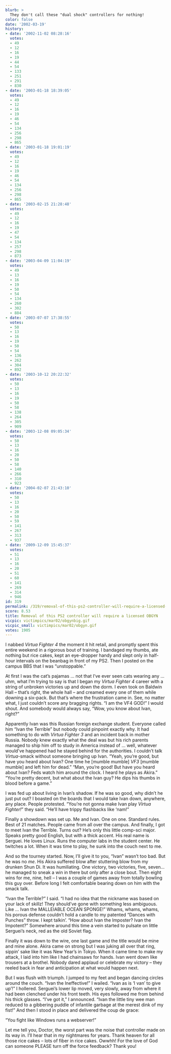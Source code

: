 ```yaml
---
blurb: >
  They don't call these "dual shock" controllers for nothing!
color: false
date: '2002-03-19'
history:
- date: '2002-11-02 08:28:16'
  votes:
  - 49
  - 12
  - 16
  - 19
  - 44
  - 54
  - 133
  - 251
  - 291
  - 830
- date: '2003-01-18 18:39:05'
  votes:
  - 49
  - 12
  - 16
  - 19
  - 46
  - 54
  - 134
  - 256
  - 298
  - 865
- date: '2003-01-18 19:01:19'
  votes:
  - 49
  - 12
  - 16
  - 19
  - 46
  - 54
  - 134
  - 256
  - 298
  - 865
- date: '2003-02-15 21:28:48'
  votes:
  - 49
  - 12
  - 16
  - 19
  - 47
  - 54
  - 134
  - 257
  - 298
  - 873
- date: '2003-04-09 11:04:19'
  votes:
  - 49
  - 13
  - 16
  - 19
  - 50
  - 54
  - 134
  - 260
  - 302
  - 884
- date: '2003-07-07 17:38:55'
  votes:
  - 50
  - 13
  - 16
  - 19
  - 50
  - 54
  - 136
  - 262
  - 304
  - 892
- date: '2003-10-12 20:22:32'
  votes:
  - 50
  - 13
  - 16
  - 19
  - 50
  - 58
  - 138
  - 264
  - 305
  - 909
- date: '2003-12-08 09:05:34'
  votes:
  - 50
  - 13
  - 16
  - 20
  - 50
  - 58
  - 140
  - 266
  - 310
  - 923
- date: '2004-02-07 21:43:10'
  votes:
  - 50
  - 13
  - 16
  - 20
  - 50
  - 59
  - 141
  - 267
  - 313
  - 937
- date: '2009-12-09 15:45:37'
  votes:
  - 51
  - 13
  - 16
  - 20
  - 51
  - 60
  - 141
  - 269
  - 314
  - 946
id: 319
permalink: /319/removal-of-this-ps2-controller-will-require-a-licensed-obgyn/
score: 8.53
title: Removal of this PS2 controller will require a licensed OBGYN
vicpic: victimpics/mar02/obgynbig.gif
vicpic_small: victimpics/mar02/obgyn.gif
votes: 1905
---
```


I nabbed *Virtua Fighter 4* the moment it hit retail, and promptly spent
this entire weekend in a rigorous bout of training. I bandaged my
thumbs, ate nothing but rice cakes, kept an eye-dropper handy and slept
only in half-hour intervals on the beanbag in front of my PS2. Then I
posted on the campus BBS that I was “unstoppable.”

At first I was the cat’s pajamas … not that I’ve ever seen cats wearing
any … uhm, what I’m trying to say is that I began my *Virtua Fighter 4*
career with a string of unbroken victories up and down the dorm. I even
took on Baldwin Hall – that’s right, the whole hall – and creamed every
one of them while downing a six-pack. But that’s where the frustration
came in. See, no matter what, I just couldn’t score any bragging rights.
“I am the VF4 GOD!” I would shout. And somebody would always say, “Wow,
you know about Ivan, right?”

Apparently Ivan was this Russian foreign exchange student. Everyone
called him “Ivan the Terrible” but nobody could pinpoint exactly why. It
had something to do with *Virtua Fighter 3* and an incident back in
mother Russia. Nobody knew exactly what the deal was but his rich
parents managed to ship him off to study in America instead of … well,
whatever would’ve happened had he stayed behind for the authorities. I
couldn’t talk *Virtua*-smack without someone bringing up Ivan. “Yeah,
you’re good, but have you heard about Ivan? One time he \[mumble
mumble\] *VF3* \[mumble mumble\] and left him for dead.” “Man, you’re
good! But have you heard about Ivan? Feds watch him around the clock. I
heard he plays as Akira.” “You’re pretty decent, but what about the Ivan
guy? He dips his thumbs in blood before a game.”

I was fed up about living in Ivan’s shadow. If he was so good, why
didn’t he just put out? I boasted on the boards that I would take Ivan
down, anywhere, any place. People protested. “You’re not gonna make Ivan
play *Virtua Fighter!*” they said. “He’ll have trippy flashbacks like
‘nam!”

Finally a showdown was set up. Me and Ivan. One on one. Standard rules.
Best of 21 matches. People came from all over the campus. And finally, I
got to meet Ivan the Terrible. Turns out? He’s only this little comp-sci
major. Speaks pretty good English, but with a thick accent. His real
name is Serguei. He loves Linux. Runs the computer labs in the student
center. He twitches a lot. When it was time to play, he sunk into the
couch next to me.

And so the tourney started. Now, I’ll give it to you, “Ivan” wasn’t too
bad. But he was no *me*. His Akira suffered blow after stuttering blow
from my drunken Shun Di. It was humiliating. One victory, two victories,
five, seven… he managed to sneak a win in there but only after a close
bout. Then eight wins for me, nine, hell – I was a couple of games away
from totally bowling this guy over. Before long I felt comfortable
bearing down on him with the smack talk.

“Ivan the Terrible?” I said. “I had no idea that the nickname was based
on your lack of skillz! They should’ve gone with something less
ambiguous. Like … Ivan the MALLEIABLE OCEAN SPONGE!” Whams, whams,
whams, his porous defense couldn’t hold a candle to my patented “Dances
with Punches” throw. I kept talkin’. “How about Ivan the Imposter? Ivan
the Impotent?” Somewhere around this time a vein started to pulsate on
little Serguei’s neck, red as the old Soviet flag.

Finally it was down to the wire, one last game and the title would be
mine and mine alone. Akira came on strong but I was juking all over that
ring, sippin’ sake like it was New Year’s in Tokyo. When it came time to
make my attack, I laid into him like I had chainsaws for hands. Ivan
went down like trousers at a brothel. Nobody dared applaud or celebrate
my victory – they reeled back in fear and anticipation at what would
happen next.

But I was flush with triumph. I jumped to my feet and began dancing
circles around the couch. “Ivan the Ineffective!” I wailed. “Ivan as is
‘I van’ to give up’!” I hollered. Serguei’s lower lip moved, very
slowly, away from where it had been clenched under his front teeth. His
eyes followed me from behind his thick glasses. “I’ve got it,” I
announced. “Ivan the little tiny wee man reduced to a gibbering puddle
of infantile garbage at the merest dink of my fist!” And then I stood in
place and delivered the coup de grace:

“You fight like Windows runs a webserver!”

Let me tell you, Doctor, the worst part was the noise that controller
made on its way in. I’ll hear that in my nightmares for years. Thank
heaven for all those rice cakes – lots of fiber in rice cakes. Owwhh!
For the love of God can someone PLEASE turn off the force feedback?
Thank you!